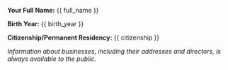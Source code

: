 **Your Full Name:**
{{ full_name }}

**Birth Year:**
{{ birth_year }}

**Citizenship/Permanent Residency:**
{{ citizenship }}

*Information about businesses, including their addresses and directors, is always available to the public.*